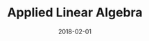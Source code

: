 ---
title: "Applied Linear Algebra"
collection: teaching
type: "Undergraduate course"
permalink: teaching/2018-spring-teaching-2
venue: "Department of Agronomy, National Taiwan University"
date: 2018-02-01
location: "Taipei, Taiwan"
---